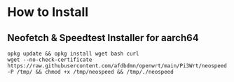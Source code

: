 # How to Install

## Neofetch & Speedtest Installer for aarch64
```
opkg update && opkg install wget bash curl
wget --no-check-certificate https://raw.githubusercontent.com/afdbdmn/openwrt/main/Pi3Wrt/neospeed -P /tmp/ && chmod +x /tmp/neospeed && /tmp/./neospeed 

```

